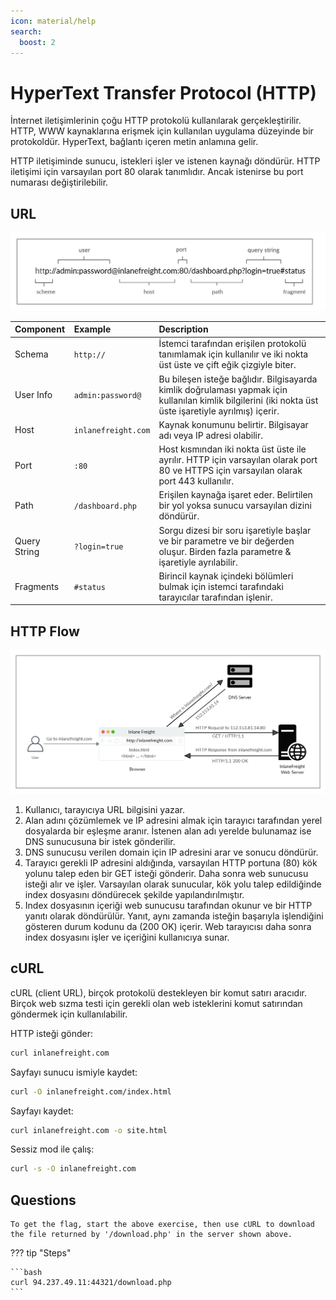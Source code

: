 ```yaml
---
icon: material/help
search:
  boost: 2
---
```


# HyperText Transfer Protocol (HTTP)

İnternet iletişimlerinin çoğu HTTP protokolü kullanılarak gerçekleştirilir. HTTP, WWW kaynaklarına erişmek için kullanılan uygulama düzeyinde bir protokoldür. HyperText, bağlantı içeren metin anlamına gelir.

HTTP iletişiminde sunucu, istekleri işler ve istenen kaynağı döndürür. HTTP iletişimi için varsayılan port 80 olarak tanımlıdır. Ancak istenirse bu port numarası değiştirilebilir.

## URL

![](../assets/images/url-structure.png)

| Component | Example | Description |
|:---|:---|:---|
| Schema | `http://` | İstemci tarafından erişilen protokolü tanımlamak için kullanılır ve iki nokta üst üste ve çift eğik çizgiyle biter. |
| User Info | `admin:password@` | Bu bileşen isteğe bağlıdır. Bilgisayarda kimlik doğrulaması yapmak için kullanılan kimlik bilgilerini (iki nokta üst üste işaretiyle ayrılmış) içerir. |
| Host | `inlanefreight.com` | Kaynak konumunu belirtir. Bilgisayar adı veya IP adresi olabilir. |
| Port | `:80` | Host kısmından iki nokta üst üste ile ayrılır. HTTP için varsayılan olarak port 80 ve HTTPS için varsayılan olarak port 443 kullanılır. |
| Path | `/dashboard.php` | Erişilen kaynağa işaret eder. Belirtilen bir yol yoksa sunucu varsayılan dizini döndürür. |
| Query String | `?login=true` | Sorgu dizesi bir soru işaretiyle başlar ve bir parametre ve bir değerden oluşur. Birden fazla parametre & işaretiyle ayrılabilir. |
| Fragments | `#status` | Birincil kaynak içindeki bölümleri bulmak için istemci tarafındaki tarayıcılar tarafından işlenir. |

## HTTP Flow

![](../assets/images/http-flow.png)

1. Kullanıcı, tarayıcıya URL bilgisini yazar.
2. Alan adını çözümlemek ve IP adresini almak için tarayıcı tarafından yerel dosyalarda bir eşleşme aranır. İstenen alan adı yerelde bulunamaz ise DNS sunucusuna bir istek gönderilir.
3. DNS sunucusu verilen domain için IP adresini arar ve sonucu döndürür.
4. Tarayıcı gerekli IP adresini aldığında, varsayılan HTTP portuna (80) kök yolunu talep eden bir GET isteği gönderir. Daha sonra web sunucusu isteği alır ve işler. Varsayılan olarak sunucular, kök yolu talep edildiğinde index dosyasını döndürecek şekilde yapılandırılmıştır.
5. Index dosyasının içeriği web sunucusu tarafından okunur ve bir HTTP yanıtı olarak döndürülür. Yanıt, aynı zamanda isteğin başarıyla işlendiğini gösteren durum kodunu da (200 OK) içerir. Web tarayıcısı daha sonra index dosyasını işler ve içeriğini kullanıcıya sunar.

## cURL

cURL (client URL), birçok protokolü destekleyen bir komut satırı aracıdır. Birçok web sızma testi için gerekli olan web isteklerini komut satırından göndermek için kullanılabilir.

HTTP isteği gönder:

```bash
curl inlanefreight.com
```

Sayfayı sunucu ismiyle kaydet:

```bash
curl -O inlanefreight.com/index.html
```

Sayfayı kaydet:

```bash
curl inlanefreight.com -o site.html
```

Sessiz mod ile çalış:

```bash
curl -s -O inlanefreight.com
```

## Questions

```text
To get the flag, start the above exercise, then use cURL to download the file returned by '/download.php' in the server shown above.
```

??? tip "Steps"

    ```bash
    curl 94.237.49.11:44321/download.php
    ```
